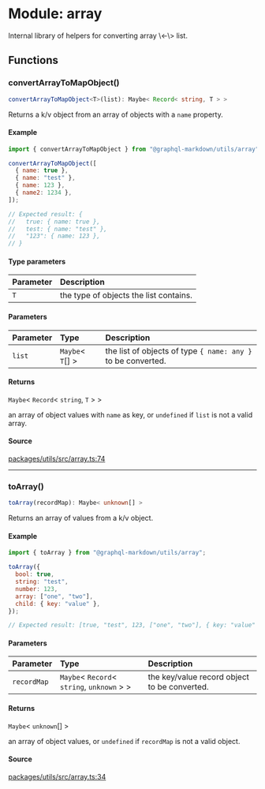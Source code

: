 # Module: array

Internal library of helpers for converting array \\<-\\> list.

## Functions

### convertArrayToMapObject()

```ts
convertArrayToMapObject<T>(list): Maybe< Record< string, T > >
```

Returns a k/v object from an array of objects with a `name` property.

#### Example

```js
import { convertArrayToMapObject } from "@graphql-markdown/utils/array";

convertArrayToMapObject([
  { name: true },
  { name: "test" },
  { name: 123 },
  { name2: 1234 },
]);

// Expected result: {
//   true: { name: true },
//   test: { name: "test" },
//   "123": { name: 123 },
// }
```

#### Type parameters

| Parameter | Description                            |
| :-------- | :------------------------------------- |
| `T`       | the type of objects the list contains. |

#### Parameters

| Parameter | Type               | Description                                                  |
| :-------- | :----------------- | :----------------------------------------------------------- |
| `list`    | `Maybe`\< `T`[] \> | the list of objects of type `{ name: any }` to be converted. |

#### Returns

`Maybe`\< `Record`\< `string`, `T` \> \>

an array of object values with `name` as key, or `undefined` if `list` is not a valid array.

#### Source

[packages/utils/src/array.ts:74](https://github.com/graphql-markdown/graphql-markdown/blob/f79e0c1c/packages/utils/src/array.ts#L74)

---

### toArray()

```ts
toArray(recordMap): Maybe< unknown[] >
```

Returns an array of values from a k/v object.

#### Example

```js
import { toArray } from "@graphql-markdown/utils/array";

toArray({
  bool: true,
  string: "test",
  number: 123,
  array: ["one", "two"],
  child: { key: "value" },
});

// Expected result: [true, "test", 123, ["one", "two"], { key: "value" }]
```

#### Parameters

| Parameter   | Type                                           | Description                                  |
| :---------- | :--------------------------------------------- | :------------------------------------------- |
| `recordMap` | `Maybe`\< `Record`\< `string`, `unknown` \> \> | the key/value record object to be converted. |

#### Returns

`Maybe`\< `unknown`[] \>

an array of object values, or `undefined` if `recordMap` is not a valid object.

#### Source

[packages/utils/src/array.ts:34](https://github.com/graphql-markdown/graphql-markdown/blob/f79e0c1c/packages/utils/src/array.ts#L34)
